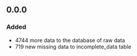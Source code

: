 ## 0.0.0
### Added
- 4744 more data to the database of raw data
- 719 new missing data to incomplete_data table

